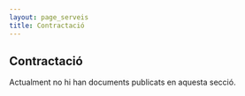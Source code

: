 ```yaml
---
layout: page_serveis
title: Contractació
---
```

## Contractació
Actualment no hi han documents publicats en aquesta secció.